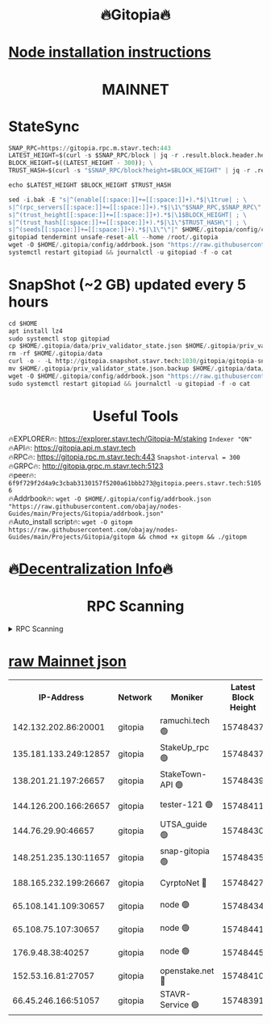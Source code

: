 <h1 align="center"> 🔥Gitopia🔥</h1>

[Node installation instructions](https://github.com/obajay/nodes-Guides/tree/main/Projects/Gitopia)
=

<h1 align="center"> MAINNET</h1>

# StateSync
```python
SNAP_RPC=https://gitopia.rpc.m.stavr.tech:443
LATEST_HEIGHT=$(curl -s $SNAP_RPC/block | jq -r .result.block.header.height); \
BLOCK_HEIGHT=$((LATEST_HEIGHT - 300)); \
TRUST_HASH=$(curl -s "$SNAP_RPC/block?height=$BLOCK_HEIGHT" | jq -r .result.block_id.hash)

echo $LATEST_HEIGHT $BLOCK_HEIGHT $TRUST_HASH

sed -i.bak -E "s|^(enable[[:space:]]+=[[:space:]]+).*$|\1true| ; \
s|^(rpc_servers[[:space:]]+=[[:space:]]+).*$|\1\"$SNAP_RPC,$SNAP_RPC\"| ; \
s|^(trust_height[[:space:]]+=[[:space:]]+).*$|\1$BLOCK_HEIGHT| ; \
s|^(trust_hash[[:space:]]+=[[:space:]]+).*$|\1\"$TRUST_HASH\"| ; \
s|^(seeds[[:space:]]+=[[:space:]]+).*$|\1\"\"|" $HOME/.gitopia/config/config.toml
gitopiad tendermint unsafe-reset-all --home /root/.gitopia
wget -O $HOME/.gitopia/config/addrbook.json "https://raw.githubusercontent.com/obajay/nodes-Guides/main/Projects/Gitopia/addrbook.json"
systemctl restart gitopiad && journalctl -u gitopiad -f -o cat
```
# SnapShot (~2 GB) updated every 5 hours
```python
cd $HOME
apt install lz4
sudo systemctl stop gitopiad
cp $HOME/.gitopia/data/priv_validator_state.json $HOME/.gitopia/priv_validator_state.json.backup
rm -rf $HOME/.gitopia/data
curl -o - -L http://gitopia.snapshot.stavr.tech:1030/gitopia/gitopia-snap.tar.lz4 | lz4 -c -d - | tar -x -C $HOME/.gitopia --strip-components 2
mv $HOME/.gitopia/priv_validator_state.json.backup $HOME/.gitopia/data/priv_validator_state.json
wget -O $HOME/.gitopia/config/addrbook.json "https://raw.githubusercontent.com/obajay/nodes-Guides/main/Projects/Gitopia/addrbook.json"
sudo systemctl restart gitopiad && journalctl -u gitopiad -f -o cat
```
 <h1 align="center"> Useful Tools</h1>

🔥EXPLORER🔥:      https://explorer.stavr.tech/Gitopia-M/staking  `Indexer "ON"` \
🔥API🔥: 			 		 https://gitopia.api.m.stavr.tech \
🔥RPC🔥:           https://gitopia.rpc.m.stavr.tech:443              `Snapshot-interval = 300` \
🔥GRPC🔥:          http://gitopia.grpc.m.stavr.tech:5123 \
🔥peer🔥:					 `6f9f729f2d4a9c3cbab3130157f5200a61bbb273@gitopia.peers.stavr.tech:51056` \
🔥Addrbook🔥:    ```wget -O $HOME/.gitopia/config/addrbook.json "https://raw.githubusercontent.com/obajay/nodes-Guides/main/Projects/Gitopia/addrbook.json"``` \
🔥Auto_install script🔥: ```wget -O gitopm https://raw.githubusercontent.com/obajay/nodes-Guides/main/Projects/Gitopia/gitopm && chmod +x gitopm && ./gitopm```

🔥[Decentralization Info](https://github.com/obajay/StateSync-snapshots/tree/main/Projects/Gitopia/Decentralization)🔥
=

<h1 align="center"> RPC Scanning</h1>

<details>
<summary>RPC Scanning</summary>

<h2 align="center"> We scan nodes in real time every 4 hours. And we provide the final result of RPC endpoints.
We cannot influence the operation of these nodes in any way. </h2>


```python
If Voting Power is higher than 0 --> then the Node is a validator of the network and may be subject to attack and be a potential threat to the chain.
```
```python
We marked such validators with a red symbol
```

</details>

[raw Mainnet json](https://rpc-check.gitopm.stavr.tech/gitopm/rpc-gitopm-result.json)
=

<table><tr><th>IP-Address</th><th>Network</th><th>Moniker</th><th>Latest Block Height</th><th>Earliest Block Height</th><th>Catching Up</th><th>Tx Index</th><th>Voting Power</th><th>Scan Time</th></tr><tr><td>142.132.202.86:20001</td><td>gitopia</td><td>ramuchi.tech 🟢</td><td>15748437</td><td>6548337</td><td>False</td><td>on</td><td>0</td><td>2024-03-22T17:08:47.677067792UTC</td></tr><tr><td>135.181.133.249:12857</td><td>gitopia</td><td>StakeUp_rpc 🟢</td><td>15748437</td><td>8010001</td><td>False</td><td>on</td><td>0</td><td>2024-03-22T17:08:47.975805479UTC</td></tr><tr><td>138.201.21.197:26657</td><td>gitopia</td><td>StakeTown-API 🟢</td><td>15748439</td><td>12733501</td><td>False</td><td>on</td><td>0</td><td>2024-03-22T17:08:52.336426860UTC</td></tr><tr><td>144.126.200.166:26657</td><td>gitopia</td><td>tester-121 🟢</td><td>15748411</td><td>12832814</td><td>False</td><td>off</td><td>0</td><td>2024-03-22T17:08:07.184037550UTC</td></tr><tr><td>144.76.29.90:46657</td><td>gitopia</td><td>UTSA_guide 🟢</td><td>15748430</td><td>13035301</td><td>False</td><td>on</td><td>0</td><td>2024-03-22T17:08:36.685390264UTC</td></tr><tr><td>148.251.235.130:11657</td><td>gitopia</td><td>snap-gitopia 🟢</td><td>15748435</td><td>14941501</td><td>False</td><td>on</td><td>0</td><td>2024-03-22T17:08:45.416651097UTC</td></tr><tr><td>188.165.232.199:26667</td><td>gitopia</td><td>CyrptoNet 🔴</td><td>15748427</td><td>15044042</td><td>False</td><td>off</td><td>18673</td><td>2024-03-22T17:08:32.380635615UTC</td></tr><tr><td>65.108.141.109:30657</td><td>gitopia</td><td>node 🟢</td><td>15748434</td><td>15095965</td><td>False</td><td>on</td><td>0</td><td>2024-03-22T17:08:43.162145835UTC</td></tr><tr><td>65.108.75.107:30657</td><td>gitopia</td><td>node 🟢</td><td>15748441</td><td>15146660</td><td>False</td><td>on</td><td>0</td><td>2024-03-22T17:08:54.704801160UTC</td></tr><tr><td>176.9.48.38:40257</td><td>gitopia</td><td>node 🟢</td><td>15748445</td><td>15437001</td><td>False</td><td>on</td><td>0</td><td>2024-03-22T17:09:01.068936092UTC</td></tr><tr><td>152.53.16.81:27057</td><td>gitopia</td><td>openstake.net 🔴</td><td>15748410</td><td>15603701</td><td>False</td><td>off</td><td>61700</td><td>2024-03-22T17:08:04.806649824UTC</td></tr><tr><td>66.45.246.166:51057</td><td>gitopia</td><td>STAVR-Service 🟢</td><td>15748391</td><td>15737001</td><td>False</td><td>on</td><td>0</td><td>2024-03-22T17:08:28.055390193UTC</td></tr></table>
